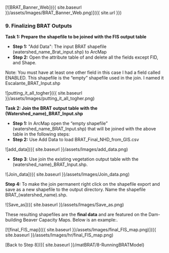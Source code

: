 [![BRAT_Banner_Web]({{ site.baseurl }}/assets/Images/BRAT_Banner_Web.png)]({{ site.url }})

### 9. Finalizing BRAT Outputs

**Task 1: Prepare the shapefile to be joined with the FIS output table**

- **Step 1:** "Add Data":  The input BRAT shapefile (watershed_name_Brat_input.shp) to ArcMap
- **Step 2:** Open the attribute table of  and delete all the fields except FID, and Shape. 

Note: You must have at least one other field in this case I had a field called ENABLED. This shapefile is the “empty” shapefile used in the join. I named it Escalante_BRAT_Input.shp

![putting_it_all_togher]({{ site.baseurl }}/assets/Images/putting_it_all_togher.png)

**Task 2: Join the BRAT output table with the (Watershed_name)_BRAT_Input.shp**

- **Step 1:** In ArcMap open the “empty shapefile” (watershed_name_BRAT_Input.shp) that will be joined with the above table in the following steps: 
- **Step 2:** Use Add Data to load BRAT_Final_NHD_from_GIS.csv

![add_data]({{ site.baseurl }}/assets/Images/add_data.png)

- **Step 3**: Use join the existing vegetation output table with the (watershed_name)_BRAT_Input.shp.

![Join_data]({{ site.baseurl }}/assets/Images/Join_data.png)

**Step 4:** To make the join permanent right click on the shapefile export and save as a new shapefile to the output directory. Name the shapefile BRAT_(watershed_name).shp.

![Save_as]({{ site.baseurl }}/assets/Images/Save_as.png)

These resulting shapefiles are the **final data** and are featured on the Dam-building Beaver Capacity Maps. Below is an example:.

[![final_FIS_map]({{ site.baseurl }}/assets/Images/final_FIS_map.png)]({{ site.baseurl }}/assets/Images/hr/final_FIS_map.png)

[Back to Step 8]({{ site.baseurl }}/matBRAT/8-RunningBRATModel)

